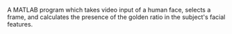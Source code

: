 A MATLAB program which takes video input of a human face, selects a frame, and calculates the presence of the golden ratio in the subject's facial features.